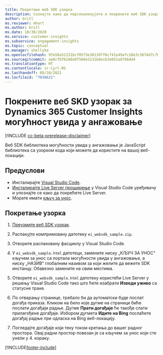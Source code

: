 ```yaml
---
title: Покретање веб SDK узорка
description: Сазнајте како да персонализујете и покренете веб SDK узорак.
author: britl
ms.reviewer: mhart
ms.author: britl
ms.date: 10/30/2020
ms.service: customer-insights
ms.subservice: engagement-insights
ms.topic: conceptual
ms.manager: shellyha
ms.openlocfilehash: 97e50a51231bcf05f3e381397f0cf41e49afc10e3c3674d7c709c8f521979e12
ms.sourcegitcommit: aa0cfbf6240a9f560e3131bdec63e051a8786dd4
ms.translationtype: HT
ms.contentlocale: sr-Cyrl-RS
ms.lasthandoff: 08/10/2021
ms.locfileid: "7036621"
---
```

# <a name="run-the-web-sdk-sample-for-dynamics-365-customer-insights-engagement-insights-capability"></a>Покрените веб SKD узорак за Dynamics 365 Customer Insights могућност увида у ангажовање

[!INCLUDE [cc-beta-prerelease-disclaimer](includes/cc-beta-prerelease-disclaimer.md)]

Веб SDK библиотека могућности увида у ангажовање је JavaScript библиотека са узорком кода који можете да користите на вашој веб-локацији.

## <a name="prerequisites"></a>Предуслови

- Инсталирајте [Visual Studio Code](https://code.visualstudio.com/).
- [Инсталирајте Live Server проширење](https://marketplace.visualstudio.com/items?itemName=ritwickdey.LiveServer) у Visual Studio Code уређивачу и упознајте се како да покрећете Live Server.
- Морате имати [кључ за унос](instrument-website.md).

## <a name="run-sample"></a>Покретање узорка

1. [Преузмите веб SDK узорак](https://download.pi.dynamics.com/sdk/EngagementInsightsSamples/ei_websdk_sample.zip).

1. Распакујте компримовану датотеку `ei_websdk_sample.zip`.

1. Отворите распаковану фасциклу у Visual Studio Code.

1. У `ei_websdk_sample.html` датотеци, замените ниску „КЉУЧ ЗА УНОС“ кључем за унос са портала могућности увида у ангажовање, а ниску „НАЗИВ“ глобалним називом за који желите да вежете SDK инстанцу. Обавезно замените на свим местима.

1. Отворите `ei_websdk_sample.html` датотеку користећи Live Server у решењу Visual Studio Code тако што ћете изабрати **Изведи уживо** са статусне траке.

1. По отварању странице, требало би да аутоматски буде послат догађа приказа. Кликом на било које дугме на страници биће послати догађаји радње. Дугме **Прати догађаје** ће такође слати прилагођене догађаје. Избором дугмета **Идите на Bing** послаћете догађај радње пре одласка на Bing веб-локацију.

1. Погледајте догађаје који теку током кретања до вашег радног простора. Овај радни простор повезан је са кључем за унос који сте унели у 4. кораку.


[!INCLUDE[footer-include](../includes/footer-banner.md)]